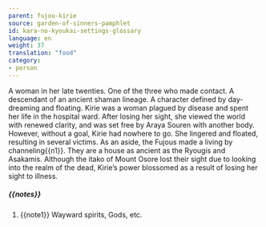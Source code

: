 ```yaml
---
parent: fujou-kirie
source: garden-of-sinners-pamphlet
id: kara-no-kyoukai-settings-glossary
language: en
weight: 37
translation: "food"
category:
- person
---
```


A woman in her late twenties. One of the three who made contact. A descendant of an ancient shaman lineage. A character defined by day-dreaming and floating.
Kirie was a woman plagued by disease and spent her life in the hospital ward. After losing her sight, she viewed the world with renewed clarity, and was set free by Araya Souren with another body.
However, without a goal, Kirie had nowhere to go. She lingered and floated, resulting in several victims.
As an aside, the Fujous made a living by channeling{{n1}}. They are a house as ancient as the Ryougis and Asakamis. Although the itako of Mount Osore lost their sight due to looking into the realm of the dead, Kirie’s power blossomed as a result of losing her sight to illness.

##### {{notes}}

1. {{note1}} Wayward spirits, Gods, etc.

